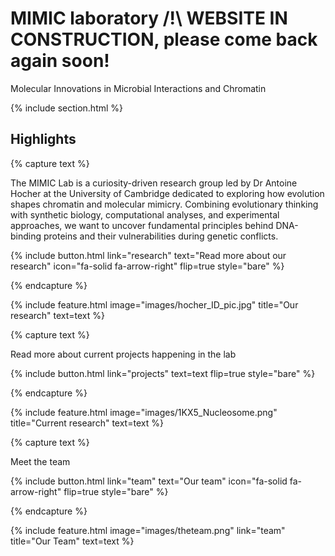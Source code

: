 ---
---

# MIMIC laboratory /!\ WEBSITE IN CONSTRUCTION, please come back again soon!

Molecular Innovations in Microbial Interactions and Chromatin


{% include section.html %}

## Highlights

{% capture text %}

The MIMIC Lab is a curiosity-driven research group led by Dr Antoine Hocher at the University of Cambridge dedicated to exploring how evolution shapes chromatin and molecular mimicry. Combining evolutionary thinking with synthetic biology, computational analyses, and experimental approaches, we want to uncover fundamental principles behind DNA-binding proteins and their vulnerabilities during genetic conflicts. 

{%
  include button.html
  link="research"
  text="Read more about our research"
  icon="fa-solid fa-arrow-right"
  flip=true
  style="bare"
%}

{% endcapture %}

{%
  include feature.html
  image="images/hocher_ID_pic.jpg"
  title="Our research"
  text=text
%}

{% capture text %}

Read more about current projects happening in the lab

{%
  include button.html
  link="projects"
  text=text
  flip=true
  style="bare"
%}

{% endcapture %}


{%
  include feature.html
  image="images/1KX5_Nucleosome.png"
  title="Current research"
  text=text
%}

{% capture text %}

Meet the team

{%
  include button.html
  link="team"
  text="Our team"
  icon="fa-solid fa-arrow-right"
  flip=true
  style="bare"
%}

{% endcapture %}

{%
  include feature.html
  image="images/theteam.png"
  link="team"
  title="Our Team"
  text=text
%}